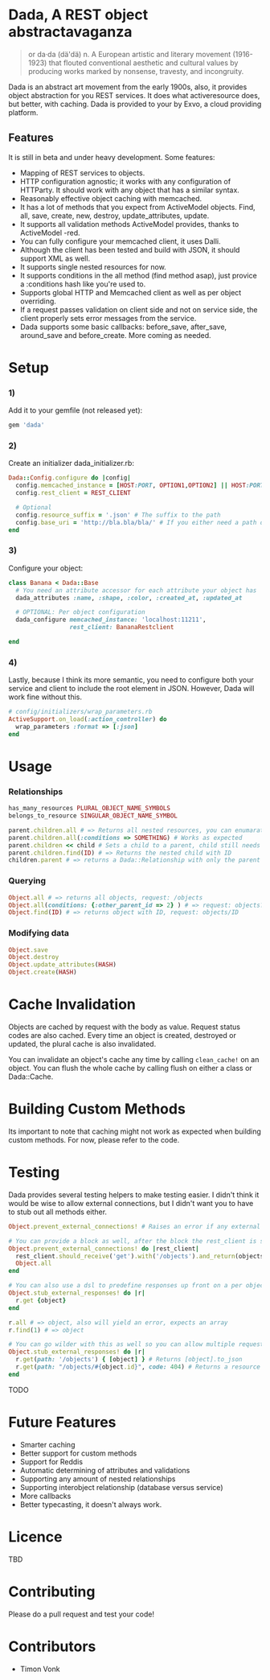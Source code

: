 Dada, A REST object abstractavaganza
====================================

>or da·da (dä'dä) 
>n.
>A European artistic and literary movement (1916-1923) that flouted conventional aesthetic and cultural values by producing works marked by nonsense, travesty, and incongruity.

Dada is an abstract art movement from the early 1900s, also, it provides object abstraction for you REST services. It does what activeresource does, but better, with caching. Dada is provided to your by Exvo, a cloud providing platform.

Features
--------

It is still in beta and under heavy development. Some features:

* Mapping of REST services to objects.
* HTTP configuration agnostic; it works with any configuration of HTTParty. It should work with any object that has a similar syntax.
* Reasonably effective object caching with memcached.
* It has a lot of methods that you expect from ActiveModel objects. Find, all, save, create, new, destroy, update_attributes, update.
* It supports all validation methods ActiveModel provides, thanks to ActiveModel -red.
* You can fully configure your memcached client, it uses Dalli.
* Although the client has been tested and build with JSON, it should support XML as well.
* It supports single nested resources for now.
* It supports conditions in the all method (find method asap), just provice a :conditions hash like you're used to.
* Supports global HTTP and Memcached client as well as per object overriding.
* If a request passes validation on client side and not on service side, the client properly sets error messages from the service.
* Dada supports some basic callbacks: before_save, after_save, around_save and before_create. More coming as needed.

Setup
=====

### 1)
Add it to your gemfile (not released yet):

```ruby
gem 'dada'
```

### 2)
Create an initializer dada_initializer.rb:

```ruby
Dada::Config.configure do |config|
  config.memcached_instance = [HOST:PORT, OPTION1,OPTION2] || HOST:PORT
  config.rest_client = REST_CLIENT

  # Optional
  config.resource_suffix = '.json' # The suffix to the path
  config.base_uri = 'http://bla.bla/bla/' # If you either need a path or domain infront of your URI, you can do it here. Its advised to use httparty for this.
end
```

### 3)
Configure your object:

```ruby
class Banana < Dada::Base
  # You need an attribute accessor for each attribute your object has
  dada_attributes :name, :shape, :color, :created_at, :updated_at

  # OPTIONAL: Per object configuration
  dada_configure memcached_instance: 'localhost:11211',
                 rest_client: BananaRestclient

end
```


### 4)
Lastly, because I think its more semantic, you need to configure both your service and client to include the root element in JSON. However, Dada will work fine without this.

```ruby
# config/initializers/wrap_parameters.rb
ActiveSupport.on_load(:action_controller) do
  wrap_parameters :format => [:json]
end
```

Usage
=====

### Relationships

```ruby
has_many_resources PLURAL_OBJECT_NAME_SYMBOLS
belongs_to_resource SINGULAR_OBJECT_NAME_SYMBOL

parent.children.all # => Returns all nested resources, you can enumarate it with each, include? and several other helpers are available
parent.children.all(:conditions => SOMETHING) # Works as expected
parent.children << child # Sets a child to a parent, child still needs to be saved. This will append it to the current all array and set the parent_id, accessing #all will overwrite that array.
parent.children.find(ID) # => Returns the nested child with ID
children.parent # => returns a Dada::Relationship with only the parent
```

### Querying

```ruby
Object.all # => returns all objects, request: /objects
Object.all(conditions: {:other_parent_id => 2} ) # => request: objects?other_parent_id=2
Object.find(ID) # => returns object with ID, request: objects/ID
```

### Modifying data

```ruby
Object.save
Object.destroy
Object.update_attributes(HASH)
Object.create(HASH)
```

Cache Invalidation
=================

Objects are cached by request with the body as value. Request status codes are also cached. Every time an object is created, destroyed or updated, the plural cache is also invalidated.

You can invalidate an object's cache any time by calling `clean_cache!` on an object. You can flush the whole cache by calling flush on either a class or Dada::Cache.

Building Custom Methods
=======================

Its important to note that caching might not work as expected when building custom methods. For now, please refer to the code.

Testing
=======

Dada provides several testing helpers to make testing easier. I didn't think it would be wise to allow external connections, but I didn't want you to have to stub out all methods either.

```ruby
Object.prevent_external_connections! # Raises an error if any external connections are made on this object

# You can provide a block as well, after the block the rest_client is set back to the default:
Object.prevent_external_connections! do |rest_client|
  rest_client.should_receive('get').with('/objects').and_return(objects.to_json)
  Object.all
end

# You can also use a dsl to predefine responses up front on a per object basis. You can use rspec 'let' objects in the response as well.
Object.stub_external_responses! do |r|
  r.get {object}
end

r.all # => object, also will yield an error, expects an array
r.find(1) # => object

# You can go wilder with this as well so you can allow multiple requests. You can also use this dsl on the rest_client in #prevent_external_connections!
Object.stub_external_responses! do |r|
  r.get(path: '/objects') { [object] } # Returns [object].to_json
  r.get(path: "/objects/#{object.id}", code: 404) # Returns a resource not found
end
```

TODO

Future Features
===============

* Smarter caching
* Better support for custom methods
* Support for Reddis
* Automatic determining of attributes and validations
* Supporting any amount of nested relationships
* Supporting interobject relationship (database versus service)
* More callbacks
* Better typecasting, it doesn't always work.

Licence
=======

TBD

Contributing
============

Please do a pull request and test your code!

Contributors
============

* Timon Vonk
